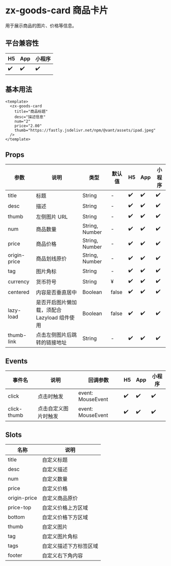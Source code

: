 # zx-goods-card 商品卡片

用于展示商品的图片、价格等信息。

## 平台兼容性

| H5 | App | 小程序 |
| --- | --- | --- |
| ✔️ | ✔️ | ✔️ |

## 基本用法

```vue
<template>
  <zx-goods-card
    title="商品标题"
    desc="描述信息"
    num="2"
    price="2.00"
    thumb="https://fastly.jsdelivr.net/npm/@vant/assets/ipad.jpeg"
  />
</template>
```

## Props

| 参数         | 说明                                     | 类型            | 默认值 | H5 | App | 小程序 |
| ------------ | ---------------------------------------- | --------------- | ------ | --- | --- | --- |
| title        | 标题                                     | String          | -      | ✔️ | ✔️ | ✔️ |
| desc         | 描述                                     | String          | -      | ✔️ | ✔️ | ✔️ |
| thumb        | 左侧图片 URL                             | String          | -      | ✔️ | ✔️ | ✔️ |
| num          | 商品数量                                 | String, Number  | -      | ✔️ | ✔️ | ✔️ |
| price        | 商品价格                                 | String, Number  | -      | ✔️ | ✔️ | ✔️ |
| origin-price | 商品划线原价                             | String, Number  | -      | ✔️ | ✔️ | ✔️ |
| tag          | 图片角标                                 | String          | -      | ✔️ | ✔️ | ✔️ |
| currency     | 货币符号                                 | String          | ¥      | ✔️ | ✔️ | ✔️ |
| centered     | 内容是否垂直居中                         | Boolean         | false  | ✔️ | ✔️ | ✔️ |
| lazy-load    | 是否开启图片懒加载，须配合 Lazyload 组件使用 | Boolean         | false  | ✔️ | ✔️ | ✔️ |
| thumb-link   | 点击左侧图片后跳转的链接地址             | String          | -      | ✔️ | ✔️ | ✔️ |

## Events

| 事件名      | 说明                 | 回调参数        | H5 | App | 小程序 |
| ----------- | -------------------- | --------------- | --- | --- | --- |
| click       | 点击时触发           | event: MouseEvent | ✔️ | ✔️ | ✔️ |
| click-thumb | 点击自定义图片时触发 | event: MouseEvent | ✔️ | ✔️ | ✔️ |

## Slots

| 名称         | 说明               |
| ------------ | ------------------ |
| title        | 自定义标题         |
| desc         | 自定义描述         |
| num          | 自定义数量         |
| price        | 自定义价格         |
| origin-price | 自定义商品原价     |
| price-top    | 自定义价格上方区域 |
| bottom       | 自定义价格下方区域 |
| thumb        | 自定义图片         |
| tag          | 自定义图片角标     |
| tags         | 自定义描述下方标签区域 |
| footer       | 自定义右下角内容   |